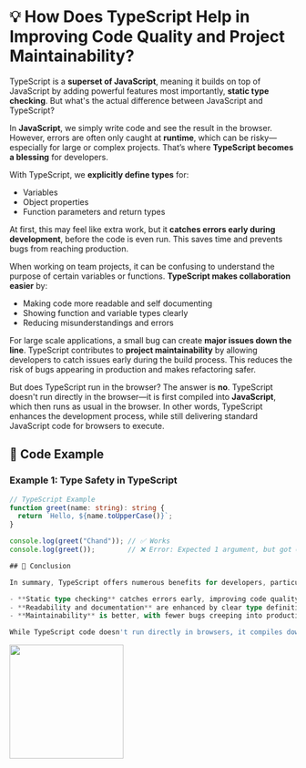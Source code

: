 # 💡 How Does TypeScript Help in Improving Code Quality and Project Maintainability?

TypeScript is a **superset of JavaScript**, meaning it builds on top of JavaScript by adding powerful features most importantly, **static type checking**. But what's the actual difference between JavaScript and TypeScript?

In **JavaScript**, we simply write code and see the result in the browser. However, errors are often only caught at **runtime**, which can be risky—especially for large or complex projects. That’s where **TypeScript becomes a blessing** for developers.

With TypeScript, we **explicitly define types** for:

- Variables
- Object properties
- Function parameters and return types

At first, this may feel like extra work, but it **catches errors early during development**, before the code is even run. This saves time and prevents bugs from reaching production.

When working on team projects, it can be confusing to understand the purpose of certain variables or functions. **TypeScript makes collaboration easier** by:

- Making code more readable and self documenting
- Showing function and variable types clearly
- Reducing misunderstandings and errors

For large scale applications, a small bug can create **major issues down the line**. TypeScript contributes to **project maintainability** by allowing developers to catch issues early during the build process. This reduces the risk of bugs appearing in production and makes refactoring safer.

But does TypeScript run in the browser? The answer is **no**. TypeScript doesn't run directly in the browser—it is first compiled into **JavaScript**, which then runs as usual in the browser. In other words, TypeScript enhances the development process, while still delivering standard JavaScript code for browsers to execute.


## 🚀 Code Example

### Example 1: Type Safety in TypeScript

```ts
// TypeScript Example
function greet(name: string): string {
  return `Hello, ${name.toUpperCase()}`;
}

console.log(greet("Chand")); // ✅ Works
console.log(greet());        // ❌ Error: Expected 1 argument, but got 0.

## 🤖 Conclusion

In summary, TypeScript offers numerous benefits for developers, particularly when working with large-scale applications or in teams:

- **Static type checking** catches errors early, improving code quality.
- **Readability and documentation** are enhanced by clear type definitions.
- **Maintainability** is better, with fewer bugs creeping into production.

While TypeScript code doesn't run directly in browsers, it compiles down to standard JavaScript, making it compatible with all browsers. By adopting TypeScript, developers can enhance both the quality and maintainability of their projects.
```

<img src="https://cdn3d.iconscout.com/3d/free/thumb/free-typescript-3d-icon-download-in-png-blend-fbx-gltf-file-formats--microsoft-logo-angular-language-javascript-static-type-coding-lang-pack-logos-icons-7577992.png?f=webp" width="200" height="200" />

